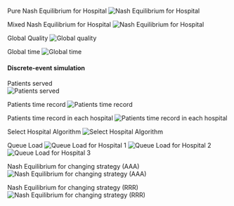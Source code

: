 Pure Nash Equilibrium for Hospital
![Nash Equilibrium for Hospital](images/previous/Hospital%20Nash%20Equ.png)  

Mixed Nash Equilibrium for Hospital
![Nash Equilibrium for Hospital](images/previous/Hospital%20Mixed%20Nash%20Equ.png)  


Global Quality
![Global quality](images/previous/Global%20Nash%20Equ.png)

Global time
![Global time](images/previous/Patient%20Inflow.png)

#### Discrete-event simulation  
Patients served  
![Patients served](images/previous/Served%20patients.png)

Patients time record
![Patients time record](images/previous/Patient%20time%20record.png)

Patients time record in each hospital
![Patients time record in each hospital](images/previous/Patient%20time%20record%20in%20each%20hospital.png)

Select Hospital Algorithm
![Select Hospital Algorithm](images/previous/Select%20Hospital%20Algorithm.png)

Queue Load
![Queue Load for Hospital 1](images/previous/Queue%20load%20for%20Hospital%201.png)
![Queue Load for Hospital 2](images/previous/Queue%20load%20for%20Hospital%202.png)
![Queue Load for Hospital 3](images/previous/Queue%20load%20for%20Hospital%203.png)

Nash Equilibrium for changing strategy (AAA)
![Nash Equilibrium for changing strategy (AAA)](images/previous/Nash%20Equ%20from%20AAA.png)

Nash Equilibrium for changing strategy (RRR)
![Nash Equilibrium for changing strategy (RRR)](images/previous/Nash%20Equ%20from%20RRR.png)
